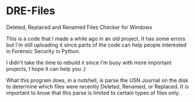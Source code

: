 # DRE-Files
Deleted, Replaced and Renamed Files Checker for Windows

This is a code that I made a while ago in an old project.
It has some errors but I'm still uploading it since parts of the code can help people interested in Forensic Security in Python.

I didn't take the time to rebuild it since I'm busy with more important projects, I hope it can help you :)

What this program does, in a nutshell, is parse the USN Journal on the disk to determine which files were recently Deleted, Renamed, or Replaced.
It is important to know that this parse is limited to certain types of files only.
